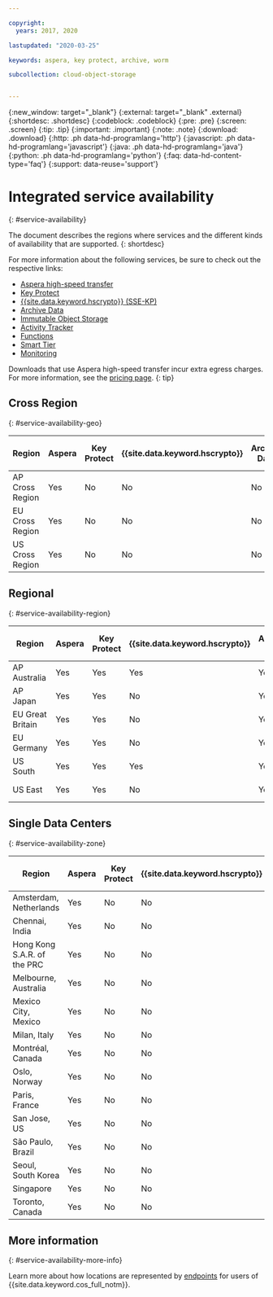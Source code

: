```yaml
---

copyright:
  years: 2017, 2020

lastupdated: "2020-03-25"

keywords: aspera, key protect, archive, worm

subcollection: cloud-object-storage


---
```

{:new_window: target="_blank"}
{:external: target="_blank" .external}
{:shortdesc: .shortdesc}
{:codeblock: .codeblock}
{:pre: .pre}
{:screen: .screen}
{:tip: .tip}
{:important: .important}
{:note: .note}
{:download: .download} 
{:http: .ph data-hd-programlang='http'} 
{:javascript: .ph data-hd-programlang='javascript'} 
{:java: .ph data-hd-programlang='java'} 
{:python: .ph data-hd-programlang='python'}
{:faq: data-hd-content-type='faq'}
{:support: data-reuse='support'}

# Integrated service availability
{: #service-availability}

The document describes the regions where services and the different kinds of availability that are supported.
{: shortdesc}

For more information about the following services, be sure to check out the respective links:

* [Aspera high-speed transfer](/docs/cloud-object-storage/basics?topic=cloud-object-storage-aspera)
* [Key Protect](/docs/cloud-object-storage/basics/cloud-object-storage/basics?topic=cloud-object-storage-encryption#encryption-kp)
* [{{site.data.keyword.hscrypto}} (SSE-KP)](/docs/cloud-object-storage?topic=cloud-object-storage-encryption)
* [Archive Data](/docs/cloud-object-storage/basics?topic=cloud-object-storage-archive)
* [Immutable Object Storage](/docs/cloud-object-storage/basics?topic=cloud-object-storage-immutable)
* [Activity Tracker](/docs/Activity-Tracker-with-LogDNA?topic=logdnaat-getting-started#getting-started)
* [Functions](/docs/cloud-object-storage?topic=cloud-object-storage-functions)
* [Smart Tier](/docs/cloud-object-storage?topic=cloud-object-storage-billing#smart-tier-pricing-details)
* [Monitoring](/docs/cloud-object-storage?topic=cloud-object-storage-mm-cos-integration)



Downloads that use Aspera high-speed transfer incur extra egress charges. For more information, see the [pricing page](https://www.ibm.com/cloud/object-storage).
{: tip}

## Cross Region
{: #service-availability-geo}

| Region          | Aspera | Key Protect | {{site.data.keyword.hscrypto}} | Archive Data | Immutable Object Storage | Activity Tracker | Functions | Smart Tier | Monitoring |
|-----------------|--------|-------------|--------------------------------|--------------|--------------------------|------------------|-----------|------------|------------|
| AP Cross Region | Yes    | No          | No                             | No           | No                       | Tokyo            | No        | Yes        | Tokyo |
| EU Cross Region | Yes    | No          | No                             | No           | No                       | Frankfurt        | No        | Yes        | Frankfurt |
| US Cross Region | Yes    | No          | No                             | No           | Yes                      | Dallas           | No        | Yes        | Dallas |


## Regional
{: #service-availability-region}

| Region           | Aspera | Key Protect | {{site.data.keyword.hscrypto}} | Archive Data | Immutable Object Storage | Activity Tracker | Functions | Smart Tier | Monitoring |
|------------------|--------|-------------|--------------------------------|--------------|--------------------------|------------------|-----------|------------|------------|
| AP Australia     | Yes    | Yes         | Yes                            | Yes          | Yes                      | Sydney           | No        | Yes        | Sydney |
| AP Japan         | Yes    | Yes         | No                             | Yes          | Yes                      | Tokyo            | Yes       | Yes        | Tokyo |
| EU Great Britain | Yes    | Yes         | No                             | Yes          | Yes                      | London           | Yes       | Yes        | London |
| EU Germany       | Yes    | Yes         | No                             | Yes          | Yes                      | Frankfurt        | Yes       | Yes        | Frankfurt |
| US South         | Yes    | Yes         | Yes                            | Yes          | Yes                      | Dallas           | Yes       | Yes        | Dallas |
| US East          | Yes    | Yes         | No                             | Yes          | Yes                      | Washington DC           | Yes       | Yes        | Washington DC |

## Single Data Centers
{: #service-availability-zone}

| Region                      | Aspera | Key Protect | {{site.data.keyword.hscrypto}} | Archive Data | Immutable Object Storage | Activity Tracker | Functions | Smart Tier | Monitoring |
|-----------------------------|--------|-------------|--------------------------------|--------------|--------------------------|------------------|-----------|-----------|-----------|
| Amsterdam, Netherlands      | Yes    | No          | No                             | No           | No                       | Frankfurt        | No        | Yes       | Frankfurt |
| Chennai, India              | Yes    | No          | No                             | No           | No                       | Tokyo            | No        | Yes       | Tokyo |
| Hong Kong S.A.R. of the PRC | Yes    | No          | No                             | No           | No                       | Tokyo            | No        | Yes       | Tokyo |
| Melbourne, Australia        | Yes    | No          | No                             | No           | No                       | Sydney           | No        | Yes       | Sydney |
| Mexico City, Mexico         | Yes    | No          | No                             | No           | No                       | Dallas           | No        | Yes       | Dallas |
| Milan, Italy                | Yes    | No          | No                             | No           | No                       | Frankfurt        | No        | Yes       | Frankfurt |
| Montréal, Canada            | Yes    | No          | No                             | No           | No                       | Dallas           | No        | Yes       | Dallas |
| Oslo, Norway                | Yes    | No          | No                             | No           | No                       | Frankfurt        | No        | Yes       | Frankfurt |
| Paris, France               | Yes    | No          | No                             | No           | No                       | Frankfurt        | No        | Yes       | Frankfurt |
| San Jose, US                | Yes    | No          | No                             | No           | No                       | Dallas           | No        | Yes       | Dallas |
| São Paulo, Brazil           | Yes    | No          | No                             | Yes          | No                       | Dallas           | No        | Yes       | Dallas |
| Seoul, South Korea          | Yes    | No          | No                             | No           | No                       | Tokyo            | No        | Yes       | Tokyo |
| Singapore                   | Yes    | No          | No                             | No           | No                       | Tokyo            | No        | Yes       | Tokyo |
| Toronto, Canada             | Yes    | No          | No                             | Yes          | No                       | Dallas           | No        | Yes       | Dallas |

## More information
{: #service-availability-more-info}

Learn more about how locations are represented by [endpoints](/docs/services/cloud-object-storage?topic=cloud-object-storage-endpoints) for users of {{site.data.keyword.cos_full_notm}}.